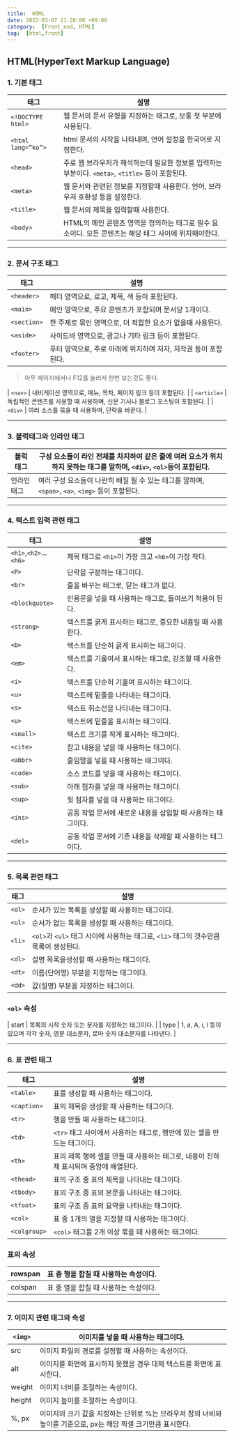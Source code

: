 ```yaml
---
title:  HTML
date: 2022-03-07 21:28:00 +09:00
category:  [Front_end, HTML]
tag:  [html,front]
---
```



## **HTML(HyperText Markup Language)**

### 1. 기본 태그

| 태그 | 설명 |
| --- | --- |
| `<!DOCTYPE html>` | 웹 문서의 문서 유형을 지정하는 태그로, 보통 첫 부분에 사용된다. |
| `<html lang=”ko”>` | html 문서의 시작을 나타내며, 언어 설정을 한국어로 지정한다. |
| `<head>` | 주로 웹 브라우저가 해석하는데 필요한 정보를 입력하는 부분이다. `<meta>`, `<title>` 등이 포함된다. |
| `<meta>` | 웹 문서와 관련된 정보를 지정할때 사용한다. 언어, 브라우저 호환성 등을 설정한다.  |
| `<title>` | 웹 문서의 제목을 입력할때 사용한다. |
| `<body>` | HTML의 메인 콘텐츠 영역을 정의하는 태그로 필수 요소이다. 모든 콘텐츠는 해당 태그 사이에 위치해야한다. |

---

### 2. 문서 구조 태그

| 태그  | 설명 |
| --- | --- |
| `<header>` | 헤더 영역으로, 로고, 제목, 색 등이 포함된다. |
| `<main>` | 메인 영역으로, 주요 콘텐츠가 포함되며 문서당 1개이다. |
| `<section>` | 한 주제로 묶인 영역으로, 더 적합한 요소가 없을때 사용된다. |
| `<aside>` | 사이드바 영역으로, 광고나 기타 링크 등이 포함된다. |
| `<footer>` | 푸터 영역으로, 주로 아래에 위치하며 저자, 저작권 등이 포함된다. |

> 아무 페이지에서나 F12를 눌러서 한번 보는것도 좋다.
> 

| `<nav>` | 내비게이션 영역으로, 메뉴, 목차, 페이지 링크 등이 포함된다. |
| `<article>` | 독립적인 콘텐츠를 사용할 때 사용하며, 신문 기사나 블로그 포스팅이 포함된다. |
| `<div>` | 여러 소스를 묶을 때 사용하며, 단락을 바꾼다. |

---

### 3. 블럭태그와 인라인 태그

| 블럭 태그 | 구성 요소들이 라인 전체를 차지하여 같은 줄에 여러 요소가 위치하지 못하는 태그를 말하며, `<div>`, `<ol>`등이 포함된다.  |
| --- | --- |
| 인라인 태그 | 여러 구성 요소들이 나란히 배칠 될 수 있는 태그를 말하며, `<span>`, `<a>`, `<img>` 등이 포함된다. |

---

### 4. 텍스트 입력 관련 태그

| 태그  | 설명 |
| --- | --- |
| `<h1>`,`<h2>`...`<h6>` | 제목 태그로 `<h1>`이 가장 크고 `<h6>`이 가장 작다. |
| `<P>` | 단락을 구분하는 태그이다. |
| `<br>` | 줄을 바꾸는 태그로, 닫는 태그가 없다. |
| `<blockquote>` | 인용문을 넣을 때 사용하는 태그로, 들여쓰기 적용이 된다. |
| `<strong>` | 텍스트를 굵게 표시하는 태그로, 중요한 내용일 때 사용한다. |
| `<b>` | 텍스트를 단순히 굵게 표시하는 태그이다. |
| `<em>` | 텍스트를 기울여서 표시하는 태그로, 강조할 때 사용한다. |
| `<i>` | 텍스트를 단순히 기울여 표시하는 태그이다. |
| `<u>` | 텍스트에 밑줄을 나타내는 태그이다. |
| `<s>` | 텍스트 취소선을 나타내는 태그이다. |
| `<u>` | 텍스트에 밑줄을 표시하는 태그이다. |
| `<small>` | 텍스트 크기를 작게 표시하는 태그이다. |
| `<cite>` | 참고 내용을 넣을 때 사용하는 태그이다. |
| `<abbr>` | 줄임말을 넣을 때 사용하는 태그이다. |
| `<code>` | 소스 코드를 넣을 때 사용하는 태그이다. |
| `<sub>` | 아래 첨자를 넣을 때 사용하는 태그이다. |
| `<sup>` | 윗 첨자를 넣을 때 사용하는 태그이다. |
| `<ins>` | 공동 작업 문서에 새로운 내용을 삽입할 때 사용하는 태그이다. |
| `<del>` | 공동 작업 문서에 기존 내용을 삭제할 때 사용하는 태그이다. |

---

### 5. 목록 관련 태그

| 태그  | 설명 |
| --- | --- |
| `<ol>` | 순서가 있는 목록을 생성할 때 사용하는 태그이다. |
| `<ul>` | 순서가 없는 목록을 생성할 때 사용하는 태그이다. |
| `<li>` | `<ol>`과 `<ul>` 태그 사이에 사용하는 태그로, `<li>` 태그의 갯수만큼 목록이 생성된다. |
| `<dl>` | 설명 목록을생성할 때 사용하는 태그이다. |
| `<dt>` | 이름(단어명) 부분을 지정하는 태그이다. |
| `<dd>` | 값(설명) 부분을 지정하는 태그이다. |

### `<ol>` 속성

| start | 목록의 시작 숫자 또는 문자를 지정하는 태그이다. |
| type | 1, a, A, i, l 등이 있으며 각각 숫자, 영문 대소문자, 로마 숫자 대소문자를 나타낸다. |

---

### 6. 표 관련 태그

| 태그  | 설명 |
| --- | --- |
| `<table>` | 표를 생성할 때 사용하는 태그이다. |
| `<caption>` | 표의 제목을 생성할 때 사용하는 태그이다. |
| `<tr>` | 행을 만들 때 사용하는 태그이다. |
| `<td>` | `<tr>` 태그 사이에서 사용하는 태그로, 행안에 있는 셀을 만드는 태그이다. |
| `<th>` | 표의 제목 행에 셀을 만들 때 사용하는 태그로, 내용이 진하제 표시되며 중앙에 배열된다. |
| `<thead>` | 표의 구조 중 표의 제목을 나타내는 태그이다. |
| `<tbody>` | 표의 구조 중 표의 본문을 나타내는 태그이다. |
| `<tfoot>` | 표의 구조 중 표의 요약을 나타내는 태그이다. |
| `<col>` | 표 중 1개의 열을 지정할 때 사용하는 태그이다. |
| `<colgroup>` | `<col>` 태그를 2개 이상 묶을 때 사용하는 태그이다. |

### 표의 속성

| rowspan | 표 중 행을 합칠 때 사용하는 속성이다. |
| --- | --- |
| colspan | 표 중 열을 합칠 때 사용하는 속성이다. |

---

### 7. 이미지 관련 태그와 속성

| `<img>` | 이미지를 넣을 때 사용하는 태그이다. |
| --- | --- |
| src | 이미지 파일의 경로를 설정할 때 사용하는 속성이다. |
| alt | 이미지를 화면에 표시하지 못했을 경우 대체 텍스트를 화면에 표시한다. |
| weight | 이미지 너비를 조절하는 속성이다. |
| height | 이미지 높이를 조절하는 속성이다. |
| %, px | 이미지의 크기 값을 지정하는 단위로 %는 브라우저 창의 너비와 높이를 기준으로, px는  해당 픽셀 크기만큼 표시한다. |